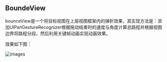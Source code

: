 ## BoundeView

bounceView是一个将目标视图在上层视图框架内的弹折效果，其实现方法是：添加UIPanGestureRecognizer根据拖动结束时的速度与角度计算总路程并根据视图边界将路程分段，然后利用关键帧动画实现动画效果。

效果如下图：

![images](http://7xpcyy.com1.z0.glb.clouddn.com/BounceView.gif)